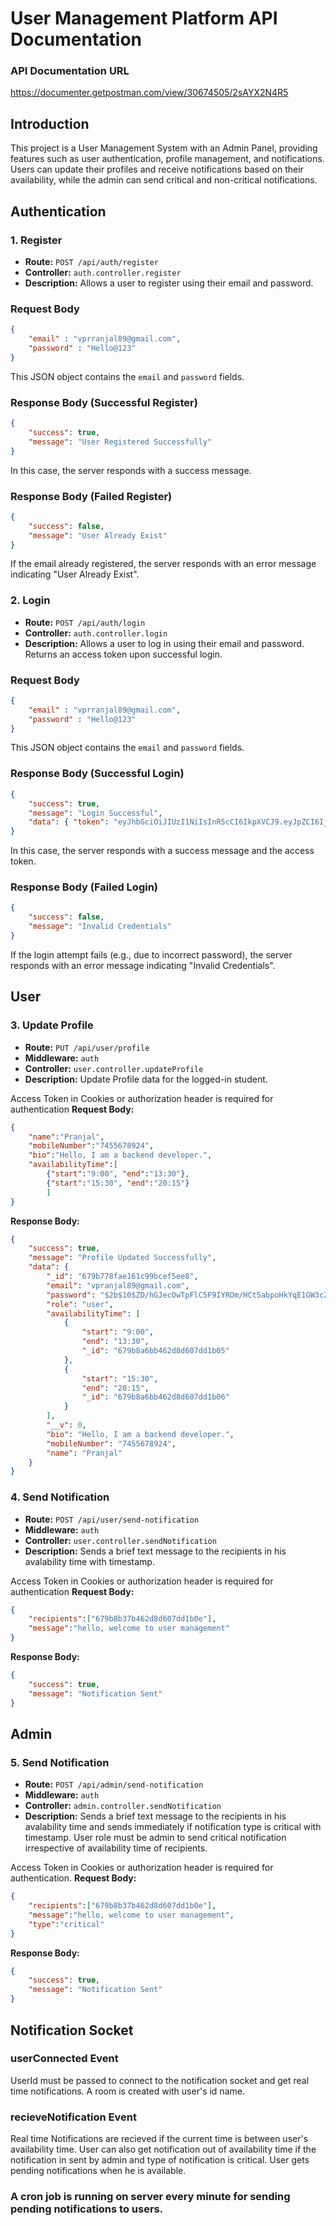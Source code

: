 # User Management Platform API Documentation
### API Documentation URL
https://documenter.getpostman.com/view/30674505/2sAYX2N4R5

## Introduction
This project is a User Management System with an Admin Panel, providing features such as user authentication, profile management, and notifications. Users can update their profiles and receive notifications based on their availability, while the admin can send critical and non-critical notifications.

## Authentication
### 1. Register
- **Route:** `POST /api/auth/register`
- **Controller:** `auth.controller.register`
- **Description:** Allows a user to register using their email and password.

### Request Body

```json
{
    "email" : "vprranjal89@gmail.com",
    "password" : "Hello@123"
}
```

This JSON object contains the `email` and `password` fields.

### Response Body (Successful Register)

```json
{
    "success": true,
    "message": "User Registered Successfully"
}
```

In this case, the server responds with a success message.

### Response Body (Failed Register)

```json
{
    "success": false,
    "message": "User Already Exist"
}
```

If the email already registered, the server responds with an error message indicating "User Already Exist".

### 2. Login
- **Route:** `POST /api/auth/login`
- **Controller:** `auth.controller.login`
- **Description:** Allows a user to log in using their email and password. Returns an access token upon successful login.

### Request Body

```json
{
    "email" : "vprranjal89@gmail.com",
    "password" : "Hello@123"
}
```

This JSON object contains the `email` and `password` fields.

### Response Body (Successful Login)

```json
{
    "success": true,
    "message": "Login Successful",
    "data": { "token": "eyJhbGciOiJIUzI1NiIsInR5cCI6IkpXVCJ9.eyJpZCI6IjY3OWI3NzhmYWUxNjFjOTliY2VmNWVlOCIsInJvbGUiOiJ1c2VyIiwiaWF0IjoxNzM4MjQ1OTEwLCJleHAiOjE3MzgzMzIzMTB9.okRu3BX-aABWBdkpaMQYIM1bQzZHvGk4tMSYT2ObutQ"}
}
```

In this case, the server responds with a success message and the access token.

### Response Body (Failed Login)

```json
{
    "success": false,
    "message": "Invalid Credentials"
}
```

If the login attempt fails (e.g., due to incorrect password), the server responds with an error message indicating "Invalid Credentials".

## User

### 3. Update Profile
- **Route:** `PUT /api/user/profile`
- **Middleware:** `auth`
- **Controller:** `user.controller.updateProfile`
- **Description:** Update Profile data for the logged-in student.

Access Token in Cookies or authorization header is required for authentication
**Request Body:** 
```json
{
    "name":"Pranjal",
    "mobileNumber":"7455678924",
    "bio":"Hello, I am a backend developer.",
    "availabilityTime":[
        {"start":"9:00", "end":"13:30"},
        {"start":"15:30", "end":"20:15"}
        ]
}
```

**Response Body:**
```json
{
    "success": true,
    "message": "Profile Updated Successfully",
    "data": {
        "_id": "679b778fae161c99bcef5ee8",
        "email": "vpranjal89@gmail.com",
        "password": "$2b$10$ZD/hGJecOwTpFlC5F9IYROm/HCt5abpoHkYqE1GW3cZuXkoivMBBS",
        "role": "user",
        "availabilityTime": [
            {
                "start": "9:00",
                "end": "13:30",
                "_id": "679b8a6bb462d8d607dd1b05"
            },
            {
                "start": "15:30",
                "end": "20:15",
                "_id": "679b8a6bb462d8d607dd1b06"
            }
        ],
        "__v": 0,
        "bio": "Hello, I am a backend developer.",
        "mobileNumber": "7455678924",
        "name": "Pranjal"
    }
}
```

### 4. Send Notification
- **Route:** `POST /api/user/send-notification`
- **Middleware:** `auth`
- **Controller:** `user.controller.sendNotification`
- **Description:**  Sends a brief text message to the recipients in his avalability time with timestamp.

Access Token in Cookies or authorization header is required for authentication
**Request Body:** 
```json
{
    "recipients":["679b8b37b462d8d607dd1b0e"],
    "message":"hello, welcome to user management"
}
```

**Response Body:**
```json
{
    "success": true,
    "message": "Notification Sent"
}
```

## Admin

### 5. Send Notification
- **Route:** `POST /api/admin/send-notification`
- **Middleware:** `auth`
- **Controller:** `admin.controller.sendNotification`
- **Description:**  Sends a brief text message to the recipients in his avalability time and sends immediately if notification type is critical with timestamp. User role must be admin to send critical notification irrespective of availability time of recipients.

Access Token in Cookies or authorization header is required for authentication.
**Request Body:** 
```json
{
    "recipients":["679b8b37b462d8d607dd1b0e"],
    "message":"hello, welcome to user management",
    "type":"critical"
}
```

**Response Body:**
```json
{
    "success": true,
    "message": "Notification Sent"
}
```

## Notification Socket

### userConnected Event
UserId must be passed to connect to the notification socket and get real time notifications.
A room is created with user's id name.

### recieveNotification Event
Real time Notifications are recieved if the current time is between user's availability time. 
User can also get notification out of availability time if the notification in sent by admin and type of notification is critical.
User gets pending notifications when he is available.

### A cron job is running on server every minute for sending pending notifications to users.
